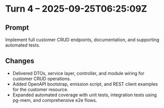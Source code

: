 # Turn 4 – 2025-09-25T06:25:09Z

## Prompt
Implement full customer CRUD endpoints, documentation, and supporting automated tests.

## Changes
- Delivered DTOs, service layer, controller, and module wiring for customer CRUD operations.
- Added OpenAPI bootstrap, emission script, and REST client examples for the customer resource.
- Expanded automated coverage with unit tests, integration tests using pg-mem, and comprehensive e2e flows.
